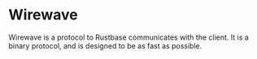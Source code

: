 # Wirewave
Wirewave is a protocol to Rustbase communicates with the client. It is a binary protocol, and is designed to be as fast as possible.
